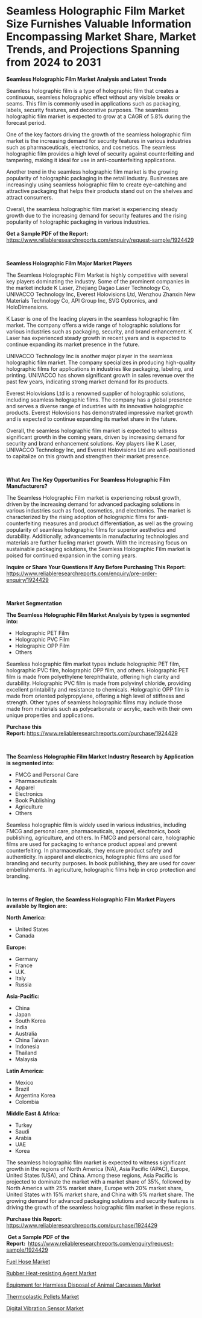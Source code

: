 <p><h1>Seamless Holographic Film Market Size Furnishes Valuable Information Encompassing Market Share, Market Trends, and Projections Spanning from 2024 to 2031</h1></p><p><strong>Seamless Holographic Film Market Analysis and Latest Trends</strong></p>
<p><p>Seamless holographic film is a type of holographic film that creates a continuous, seamless holographic effect without any visible breaks or seams. This film is commonly used in applications such as packaging, labels, security features, and decorative purposes. The seamless holographic film market is expected to grow at a CAGR of 5.8% during the forecast period.</p><p>One of the key factors driving the growth of the seamless holographic film market is the increasing demand for security features in various industries such as pharmaceuticals, electronics, and cosmetics. The seamless holographic film provides a high level of security against counterfeiting and tampering, making it ideal for use in anti-counterfeiting applications.</p><p>Another trend in the seamless holographic film market is the growing popularity of holographic packaging in the retail industry. Businesses are increasingly using seamless holographic film to create eye-catching and attractive packaging that helps their products stand out on the shelves and attract consumers.</p><p>Overall, the seamless holographic film market is experiencing steady growth due to the increasing demand for security features and the rising popularity of holographic packaging in various industries.</p></p>
<p><strong>Get a Sample PDF of the Report:&nbsp;</strong> <a href="https://www.reliableresearchreports.com/enquiry/request-sample/1924429">https://www.reliableresearchreports.com/enquiry/request-sample/1924429</a></p>
<p>&nbsp;</p>
<p><strong>Seamless Holographic Film Major Market Players</strong></p>
<p><p>The Seamless Holographic Film Market is highly competitive with several key players dominating the industry. Some of the prominent companies in the market include K Laser, Zhejiang Dagao Laser Technology Co, UNIVACCO Technology Inc, Everest Holovisions Ltd, Wenzhou Zhanxin New Materials Technology Co, API Group Inc, SVG Optronics, and HoloDimensions.</p><p>K Laser is one of the leading players in the seamless holographic film market. The company offers a wide range of holographic solutions for various industries such as packaging, security, and brand enhancement. K Laser has experienced steady growth in recent years and is expected to continue expanding its market presence in the future.</p><p>UNIVACCO Technology Inc is another major player in the seamless holographic film market. The company specializes in producing high-quality holographic films for applications in industries like packaging, labeling, and printing. UNIVACCO has shown significant growth in sales revenue over the past few years, indicating strong market demand for its products.</p><p>Everest Holovisions Ltd is a renowned supplier of holographic solutions, including seamless holographic films. The company has a global presence and serves a diverse range of industries with its innovative holographic products. Everest Holovisions has demonstrated impressive market growth and is expected to continue expanding its market share in the future.</p><p>Overall, the seamless holographic film market is expected to witness significant growth in the coming years, driven by increasing demand for security and brand enhancement solutions. Key players like K Laser, UNIVACCO Technology Inc, and Everest Holovisions Ltd are well-positioned to capitalize on this growth and strengthen their market presence.</p></p>
<p>&nbsp;</p>
<p><strong>What Are The Key Opportunities For Seamless Holographic Film Manufacturers?</strong></p>
<p><p>The Seamless Holographic Film market is experiencing robust growth, driven by the increasing demand for advanced packaging solutions in various industries such as food, cosmetics, and electronics. The market is characterized by the rising adoption of holographic films for anti-counterfeiting measures and product differentiation, as well as the growing popularity of seamless holographic films for superior aesthetics and durability. Additionally, advancements in manufacturing technologies and materials are further fueling market growth. With the increasing focus on sustainable packaging solutions, the Seamless Holographic Film market is poised for continued expansion in the coming years.</p></p>
<p><strong>Inquire or Share Your Questions If Any Before Purchasing This Report:</strong> <a href="https://www.reliableresearchreports.com/enquiry/pre-order-enquiry/1924429">https://www.reliableresearchreports.com/enquiry/pre-order-enquiry/1924429</a></p>
<p>&nbsp;</p>
<p><strong>Market Segmentation</strong></p>
<p><strong>The Seamless Holographic Film Market Analysis by types is segmented into:</strong></p>
<p><ul><li>Holographic PET Film</li><li>Holographic PVC Film</li><li>Holographic OPP Film</li><li>Others</li></ul></p>
<p><p>Seamless holographic film market types include holographic PET film, holographic PVC film, holographic OPP film, and others. Holographic PET film is made from polyethylene terephthalate, offering high clarity and durability. Holographic PVC film is made from polyvinyl chloride, providing excellent printability and resistance to chemicals. Holographic OPP film is made from oriented polypropylene, offering a high level of stiffness and strength. Other types of seamless holographic films may include those made from materials such as polycarbonate or acrylic, each with their own unique properties and applications.</p></p>
<p><strong>Purchase this Report:&nbsp;</strong><a href="https://www.reliableresearchreports.com/purchase/1924429">https://www.reliableresearchreports.com/purchase/1924429</a></p>
<p>&nbsp;</p>
<p><strong>The Seamless Holographic Film Market Industry Research by Application is segmented into:</strong></p>
<p><ul><li>FMCG and Personal Care</li><li>Pharmaceuticals</li><li>Apparel</li><li>Electronics</li><li>Book Publishing</li><li>Agriculture</li><li>Others</li></ul></p>
<p><p>Seamless holographic film is widely used in various industries, including FMCG and personal care, pharmaceuticals, apparel, electronics, book publishing, agriculture, and others. In FMCG and personal care, holographic films are used for packaging to enhance product appeal and prevent counterfeiting. In pharmaceuticals, they ensure product safety and authenticity. In apparel and electronics, holographic films are used for branding and security purposes. In book publishing, they are used for cover embellishments. In agriculture, holographic films help in crop protection and branding.</p></p>
<p>&nbsp;</p>
<p><strong>In terms of Region, the Seamless Holographic Film Market Players available by Region are:</strong></p>
<p>
    <p> <strong> North America: </strong>
        <ul>
            <li>United States</li>
            <li>Canada</li>
        </ul>
        </p> 
    <p> <strong> Europe: </strong>
        <ul>
            <li>Germany</li>
            <li>France</li>
            <li>U.K.</li>
            <li>Italy</li>
            <li>Russia</li>
        </ul>
        </p> 
    <p> <strong> Asia-Pacific: </strong>
        <ul>
            <li>China</li>
            <li>Japan</li>
            <li>South Korea</li>
            <li>India</li>
            <li>Australia</li>
            <li>China Taiwan</li>
            <li>Indonesia</li>
            <li>Thailand</li>
            <li>Malaysia</li>
        </ul>
        </p> 
    <p> <strong> Latin America: </strong>
        <ul>
            <li>Mexico</li>
            <li>Brazil</li>
            <li>Argentina Korea</li>
            <li>Colombia</li>
        </ul>
        </p> 
    <p> <strong> Middle East & Africa: </strong>
        <ul>
            <li>Turkey</li>
            <li>Saudi</li>
            <li>Arabia</li>
            <li>UAE</li>
            <li>Korea</li>
        </ul>
    </p>
    </p>
<p><p>The seamless holographic film market is expected to witness significant growth in the regions of North America (NA), Asia Pacific (APAC), Europe, United States (USA), and China. Among these regions, Asia Pacific is projected to dominate the market with a market share of 35%, followed by North America with 25% market share, Europe with 20% market share, United States with 15% market share, and China with 5% market share. The growing demand for advanced packaging solutions and security features is driving the growth of the seamless holographic film market in these regions.</p></p>
<p><strong>Purchase this Report: </strong><a href="https://www.reliableresearchreports.com/purchase/1924429">https://www.reliableresearchreports.com/purchase/1924429</a></p>
<p>&nbsp;<strong>Get a Sample PDF of the Report:&nbsp;&nbsp;</strong><a href="https://www.reliableresearchreports.com/enquiry/request-sample/1924429">https://www.reliableresearchreports.com/enquiry/request-sample/1924429</a></p>
<p><strong></strong></p>
<p><p><a href="https://github.com/timeliteaut/Market-Research-Report-List-1/blob/main/fuel-hose-market.md">Fuel Hose Market</a></p><p><a href="https://metal-farmhouse-e95.notion.site/Rubber-Heat-resisting-Agent-Market-Insights-Market-Players-and-Forecast-Till-2031-a2207bd5af5b4db393144f7985a1009a">Rubber Heat-resisting Agent Market</a></p><p><a href="https://extreme-scabiosa-c81.notion.site/Equipment-for-Harmless-Disposal-of-Animal-Carcasses-Market-Research-Report-Provides-thorough-Industr-3627014ce5514cc6a7a9406079b111e4">Equipment for Harmless Disposal of Animal Carcasses Market</a></p><p><a href="https://view.publitas.com/reportprime-1/thermoplastic-pellets-market-offer-valuable-insights-into-market-size-market-share-market-trends-and-projections-spanning-from-2024-to-2031/">Thermoplastic Pellets Market</a></p><p><a href="https://view.publitas.com/reportprime-1/digital-vibration-sensor-market-provides-a-comprehensive-analysis-including-a-macro-overview-of-the-market-as-well-as-micro-details-such-as-market-size-and-competitive-landscape/">Digital Vibration Sensor Market</a></p></p>